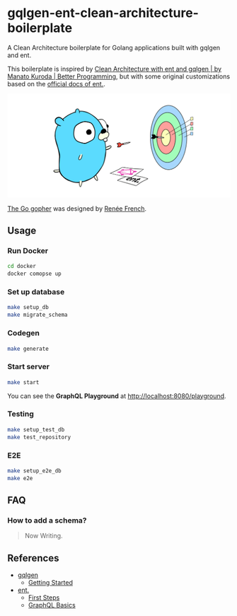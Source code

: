 # gqlgen-ent-clean-architecture-boilerplate

A Clean Architecture boilerplate for Golang applications built with gqlgen and ent.

This boilerplate is inspired by [Clean Architecture with ent and gqlgen \| by Manato Kuroda \| Better Programming](https://betterprogramming.pub/clean-architecture-with-ent-and-gqlgen-a789933a3665), but with some original customizations based on the [official docs of ent.](https://entgo.io/ja/docs/tutorial-todo-gql).

<img src="./assets/logo_compressed.png" />

[The Go gopher](https://go.dev/blog/gopher) was designed by [Renée French](https://www.instagram.com/reneefrench/).

## Usage
### Run Docker

```bash
cd docker
docker comopse up
```

### Set up database

```bash
make setup_db
make migrate_schema
```

### Codegen

```bash
make generate
```

### Start server

```bash
make start
```
You can see the **GraphQL Playground** at [http://localhost:8080/playground](http://localhost:8080/playground).

### Testing

```bash
make setup_test_db
make test_repository
```

### E2E

```bash
make setup_e2e_db
make e2e
```

## FAQ
### How to add a schema?
> Now Writing.

## References
* [gqlgen](https://gqlgen.com/)
    * [Getting Started](https://gqlgen.com/getting-started/)
* [ent.](https://entgo.io/)
    * [First Steps](https://entgo.io/docs/tutorial-setup)
    * [GraphQL Basics](https://entgo.io/docs/tutorial-todo-gql)